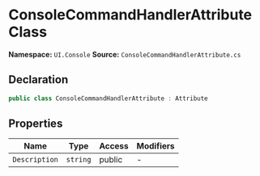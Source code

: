 # ConsoleCommandHandlerAttribute Class

**Namespace:** `UI.Console`
**Source:** `ConsoleCommandHandlerAttribute.cs`

## Declaration

```csharp
public class ConsoleCommandHandlerAttribute : Attribute
```

## Properties

| Name | Type | Access | Modifiers |
|------|------|--------|-----------|
| `Description` | `string` | public | - |

